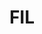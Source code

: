 ---
ee_id: '4455'
site: '1'
type: '2'
long_id: 2018-084 FIL
url: 2018-084-fil
title: FIL
year: '2018'
medium: IQDemy Premium UV ink on​ ​IKEA LINNMON​ table tops
commission:
add_credit:
dims: 118 x 29.5 in
pitch:
ps:
live_url:
related:
youtube:
imgs: fil-2018-084-db-ug--CrSE.jpg
subheading:
year2: '2018'
download:
add_credits:
related_code:
layout: things-i-made
---